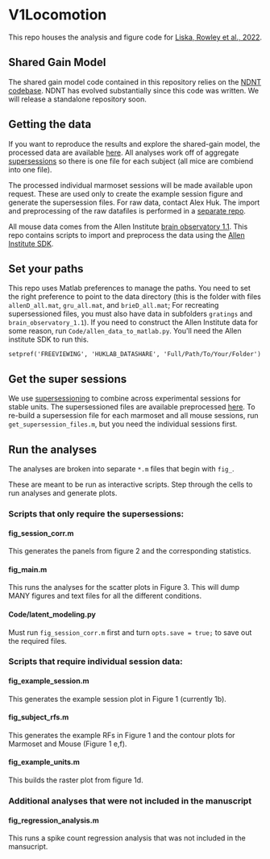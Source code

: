 # V1Locomotion

This repo houses the analysis and figure code for [Liska, Rowley et al., 2022](https://elifesciences.org/reviewed-preprints/87736#s4). 

## Shared Gain Model
The shared gain model code contained in this repository relies on the [NDNT codebase](https://github.com/NeuroTheoryUMD/NDNT). NDNT has evolved substantially since this code was written. We will release a standalone repository soon.

## Getting the data

If you want to reproduce the results and explore the shared-gain model, the processed data are available [here](https://figshare.com/articles/dataset/Marmoset_Visual_Cortex_Preprocessed_Treadmill_Data_Combined_Supersessions/26508136?file=48220309). All analyses work off of aggregate [supersessions](https://www.biorxiv.org/content/10.1101/2020.08.09.243279v2.abstract) so there is one file for each subject (all mice are combiend into one file).

The processed individual marmoset sessions will be made available upon request. These are used only to create the example session figure and generate the supersession files. For raw data, contact Alex Huk. The import and preprocessing of the raw datafiles is performed in a [separate repo](https://github.com/jcbyts/V1FreeViewingCode).

All mouse data comes from the Allen Institute [brain observatory 1.1](https://portal.brain-map.org/circuits-behavior/visual-coding-neuropixels). This repo contains scripts to import and preprocess the data using the [Allen Institute SDK](https://allensdk.readthedocs.io/en/latest/).

## Set your paths
This repo uses Matlab preferences to manage the paths. You need to set the right preference to point to the data directory (this is the folder with files `allenD_all.mat`, `gru_all.mat`, and `brieD_all.mat`; For recreating supersessioned files, you must also have data in subfolders `gratings` and `brain_observatory_1.1`). If you need to construct the Allen Institute data for some reason, run `Code/allen_data_to_matlab.py`. You'll need the Allen institute SDK to run this.

```
setpref('FREEVIEWING', 'HUKLAB_DATASHARE', 'Full/Path/To/Your/Folder')
```

## Get the super sessions
We use [supersessioning](https://www.biorxiv.org/content/10.1101/2020.08.09.243279v2.abstract) to combine across experimental sessions for stable units. The supersessioned files are available preprocessed [here](https://figshare.com/articles/dataset/Marmoset_Visual_Cortex_Preprocessed_Treadmill_Data_Combined_Supersessions/26508136?file=48220309). To re-build a supersession file for each marmoset and all mouse sessions, run `get_supersession_files.m`, but you need the individual sessions first.

## Run the analyses
The analyses are broken into separate `*.m` files that begin with `fig_`. 

These are meant to be run as interactive scripts. Step through the cells to run analyses and generate plots.

### Scripts that only require the supersessions:
#### fig_session_corr.m
This generates the panels from figure 2 and the corresponding statistics.

#### fig_main.m
This runs the analyses for the scatter plots in Figure 3. This will dump MANY figures and text files for all the different conditions.

#### Code/latent_modeling.py
Must run `fig_session_corr.m` first and turn `opts.save = true;` to save out the required files.

### Scripts that require individual session data:
#### fig_example_session.m
This generates the example session plot in Figure 1 (currently 1b).

#### fig_subject_rfs.m
This generates the example RFs in Figure 1 and the contour plots for Marmoset and Mouse (Figure 1 e,f).

#### fig_example_units.m
This builds the raster plot from figure 1d.

### Additional analyses that were not included in the manuscript 
#### fig_regression_analysis.m
This runs a spike count regression analysis that was not included in the mansucript.
